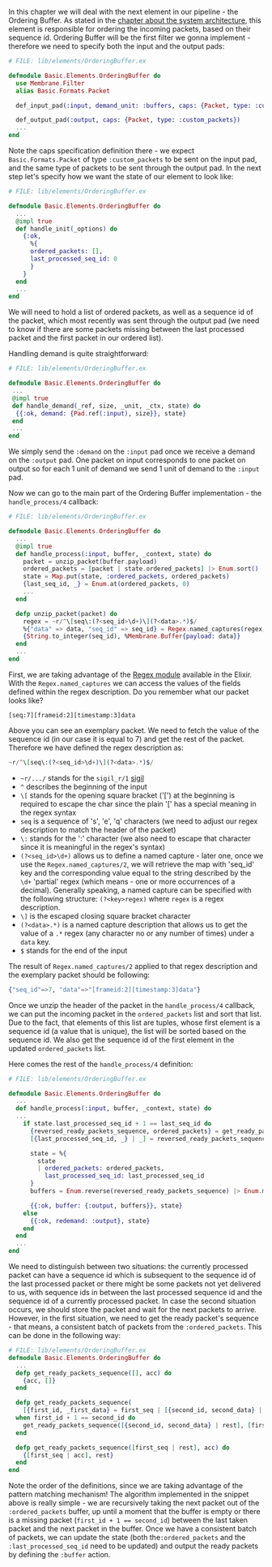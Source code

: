 In this chapter we will deal with the next element in our pipeline - the Ordering Buffer.
As stated in the [chapter about the system architecture](2_SystemArchitecture.md), this element is responsible for ordering the incoming packets, based on their sequence id.
Ordering Buffer will be the first filter we gonna implement - therefore we need to specify both the input and the output pads:
```Elixir
# FILE: lib/elements/OrderingBuffer.ex

defmodule Basic.Elements.OrderingBuffer do
  use Membrane.Filter
  alias Basic.Formats.Packet

  def_input_pad(:input, demand_unit: :buffers, caps: {Packet, type: :custom_packets})

  def_output_pad(:output, caps: {Packet, type: :custom_packets})
  ...
end
```

Note the caps specification definition there - we expect `Basic.Formats.Packet` of type `:custom_packets` to be sent on the input pad, and the same type of packets to be sent through the output pad.
In the next step let's specify how we want the state of our element to look like:
```Elixir
# FILE: lib/elements/OrderingBuffer.ex

defmodule Basic.Elements.OrderingBuffer do
  ...
  @impl true
  def handle_init(_options) do
    {:ok,
      %{
      ordered_packets: [],
      last_processed_seq_id: 0
      }
    }
  end
  ...
end
```

We will need to hold a list of ordered packets, as well as a sequence id of the packet, which most recently was sent through the output pad (we need to know if there are some packets missing between the last processed packet and the first packet in our ordered list).

Handling demand is quite straightforward:
```Elixir
# FILE: lib/elements/OrderingBuffer.ex

defmodule Basic.Elements.OrderingBuffer do
 ...
 @impl true
 def handle_demand(_ref, size, _unit, _ctx, state) do
  {{:ok, demand: {Pad.ref(:input), size}}, state}
 end
 ...
end
```

We simply send the `:demand` on the `:input` pad once we receive a demand on the `:output` pad. One packet on input corresponds to one packet on output so for each 1 unit of demand we send 1 unit of demand to the `:input` pad.

Now we can go to the main part of the Ordering Buffer implementation - the `handle_process/4` callback:
```Elixir
# FILE: lib/elements/OrderingBuffer.ex

defmodule Basic.Elements.OrderingBuffer do
  ...
  @impl true
  def handle_process(:input, buffer, _context, state) do
    packet = unzip_packet(buffer.payload)
    ordered_packets = [packet | state.ordered_packets] |> Enum.sort()
    state = Map.put(state, :ordered_packets, ordered_packets)
    {last_seq_id, _} = Enum.at(ordered_packets, 0)
    ...
  end

  defp unzip_packet(packet) do
    regex = ~r/^\[seq\:(?<seq_id>\d+)\](?<data>.*)$/
    %{"data" => data, "seq_id" => seq_id} = Regex.named_captures(regex, packet)
    {String.to_integer(seq_id), %Membrane.Buffer{payload: data}}
  end
  ...
end
```

First, we are taking advantage of the [Regex module](https://hexdocs.pm/elixir/1.13/Regex.html) available in the Elixir.
With the `Regex.named_captures` we can access the values of the fields defined within the regex description.
Do you remember what our packet looks like? 
```
[seq:7][frameid:2][timestamp:3]data
```
Above you can see an exemplary packet. We need to fetch the value of the sequence id (in our case it is equal to 7) and get the rest of the packet.
Therefore we have defined the regex description as:
```Elixir
~r/^\[seq\:(?<seq_id>\d+)\](?<data>.*)$/
```
+ `~r/.../` stands for the `sigil_r/1` [sigil](https://elixir-lang.org/getting-started/sigils.html)
+ `^` describes the beginning of the input
+ `\[` stands for the opening square bracket ('[') at the beginning is required to escape the char since the plain '[' has a special meaning in the regex syntax
+ `seq` is a sequence of 's', 'e', 'q' characters (we need to adjust our regex description to match the header of the packet)
+ `\:` stands for the ':' character (we also need to escape that character since it is meaningful in the regex's syntax)
+ `(?<seq_id>\d+)` allows us to define a named capture - later one, once we use the `Regex.named_captures/2`, we will retrieve the map with 'seq_id' key and the corresponding value equal to the string described by the `\d+` 'partial' regex (which means - one or more occurrences of a decimal). Generally speaking, a named capture can be specified with the following structure: `(?<key>regex)` where `regex` is a regex description.
+ `\]` is the escaped closing square bracket character
+ `(?<data>.*)` is a named capture description that allows us to get the value of a `.*` regex (any character no or any number of times) under a `data` key.
+ `$` stands for the end of the input

The result of `Regex.named_captures/2` applied to that regex description and the exemplary packet should be following:
```Elixir
{"seq_id"=>7, "data"=>"[frameid:2][timestamp:3]data"}
```

Once we unzip the header of the packet in the `handle_process/4` callback, we can put the incoming packet in the `ordered_packets` list and sort that list. Due to the fact, that elements of this list are tuples, whose first element is a sequence id (a value that is unique), the list will be sorted based on the sequence id.
We also get the sequence id of the first element in the updated `ordered_packets` list.


Here comes the rest of the `handle_process/4` definition:
```Elixir
# FILE: lib/elements/OrderingBuffer.ex

defmodule Basic.Elements.OrderingBuffer do
  ...
  def handle_process(:input, buffer, _context, state) do
  ...
    if state.last_processed_seq_id + 1 == last_seq_id do
      {reversed_ready_packets_sequence, ordered_packets} = get_ready_packets_sequence(ordered_packets, [])
      [{last_processed_seq_id, _} | _] = reversed_ready_packets_sequence

      state = %{
        state
        | ordered_packets: ordered_packets,
          last_processed_seq_id: last_processed_seq_id
      }
      buffers = Enum.reverse(reversed_ready_packets_sequence) |> Enum.map(fn {_seq_id, data} -> data end)

      {{:ok, buffer: {:output, buffers}}, state}
    else
      {{:ok, redemand: :output}, state}
    end
  end
  ...
end
```

We need to distinguish between two situations: the currently processed packet can have a sequence id which is subsequent to the sequence id of the last processed packet or there might be some packets not yet delivered to us, with sequence ids in between the last processed sequence id and the sequence id of a currently processed packet. In case the second situation occurs, we should store the packet and wait for the next packets to arrive.
However, in the first situation, we need to get the ready packet's sequence - that means, a consistent batch of packets from the `:ordered_packets`. This can be done in the following way:
```Elixir
# FILE: lib/elements/OrderingBuffer.ex
defmodule Basic.Elements.OrderingBuffer do
  ...
  defp get_ready_packets_sequence([], acc) do
    {acc, []}
  end

  defp get_ready_packets_sequence(
    [{first_id, _first_data} = first_seq | [{second_id, second_data} | rest]], acc)
  when first_id + 1 == second_id do
    get_ready_packets_sequence([{second_id, second_data} | rest], [first_seq | acc])
  end

  defp get_ready_packets_sequence([first_seq | rest], acc) do
    {[first_seq | acc], rest}
  end 
end
```

Note the order of the definitions, since we are taking advantage of the pattern matching mechanism!
The algorithm implemented in the snippet above is really simple - we are recursively taking the next packet out of the `:ordered_packets` buffer, up until a moment that the buffer is empty or there is a missing packet (`first_id + 1 == second_id`) between the last taken packet and the next packet in the buffer.
Once we have a consistent batch of packets, we can update the state (both the`:ordered_packets` and the `:last_processed_seq_id` need to be updated) and output the ready packets by defining the `:buffer` action.




